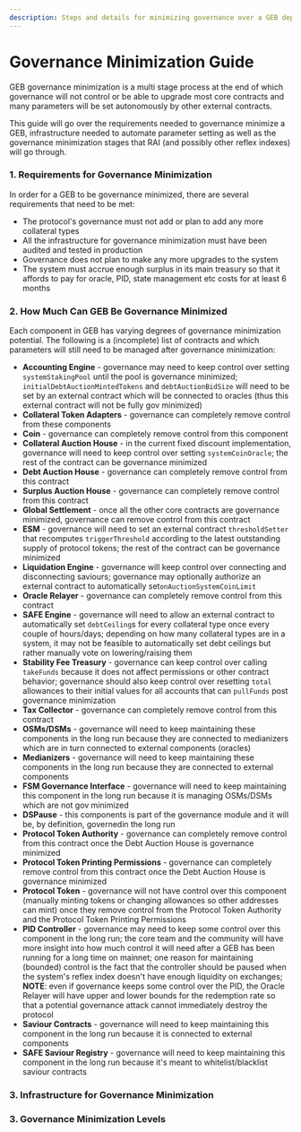 ```yaml
---
description: Steps and details for minimizing governance over a GEB deployment
---
```


# Governance Minimization Guide

GEB governance minimization is a multi stage process at the end of which governance will not control or be able to upgrade most core contracts and many parameters will be set autonomously by other external contracts.

This guide will go over the requirements needed to governance minimize a GEB, infrastructure needed to automate parameter setting as well as the governance minimization stages that RAI \(and possibly other reflex indexes\) will go through.

###  1. Requirements for Governance Minimization

In order for a GEB to be governance minimized, there are several requirements that need to be met:

* The protocol's governance must not add or plan to add any more collateral types
* All the infrastructure for governance minimization must have been audited and tested in production
* Governance does not plan to make any more upgrades to the system
* The system must accrue enough surplus in its main treasury so that it affords to pay for oracle, PID, state management etc costs for at least 6 months

### 2. How Much Can GEB Be Governance Minimized

Each component in GEB has varying degrees of governance minimization potential. The following is a \(incomplete\) list of contracts and which parameters will still need to be managed after governance minimization:

* **Accounting Engine** - governance may need to keep control over setting `systemStakingPool` until the pool is governance minimized; `initialDebtAuctionMintedTokens` and `debtAuctionBidSize` will need to be set by an external contract which will be connected to oracles \(thus this external contract will not be fully gov minimized\)
* **Collateral Token Adapters** - governance can completely remove control from these components
* **Coin** - governance can completely remove control from this component
* **Collateral Auction House** - in the current fixed discount implementation, governance will need to keep control over setting `systemCoinOracle`; the rest of the contract can be governance minimized
* **Debt Auction House** - governance can completely remove control from this contract
* **Surplus Auction House** - governance can completely remove control from this contract
* **Global Settlement** - once all the other core contracts are governance minimized, governance can remove control from this contract
* **ESM** - governance will need to set an external contract `thresholdSetter` that recomputes `triggerThreshold` according to the latest outstanding supply of protocol tokens; the rest of the contract can be governance minimized
* **Liquidation Engine** - governance will keep control over connecting and disconnecting saviours; governance may optionally authorize an external contract to automatically set`onAuctionSystemCoinLimit`
* **Oracle Relayer** - governance can completely remove control from this contract
* **SAFE Engine** - governance will need to allow an external contract to automatically set `debtCeiling`s for every collateral type once every couple of hours/days; depending on how many collateral types are in a system, it may not be feasible to automatically set debt ceilings but rather manually vote on lowering/raising them
* **Stability Fee Treasury** - governance can keep control over calling `takeFunds` because it does not affect permissions or other contract behavior; governance should also keep control over resetting `total` allowances to their initial values for all accounts that can `pullFunds` post governance minimization
* **Tax Collector** - governance can completely remove control from this contract
* **OSMs/DSMs** - governance will need to keep maintaining these components in the long run because they are connected to medianizers which are in turn connected to external components \(oracles\)
* **Medianizers** - governance will need to keep maintaining these components in the long run because they are connected to external components
* **FSM Governance Interface** - governance will need to keep maintaining this component in the long run because it is managing OSMs/DSMs which are not gov minimized
* **DSPause** - this components is part of the governance module and it will be, by definition, governedin the long run
* **Protocol Token Authority** - governance can completely remove control from this contract once the Debt Auction House is governance minimized
* **Protocol Token Printing Permissions** - governance can completely remove control from this contract once the Debt Auction House is governance minimized
* **Protocol Token** - governance will not have control over this component \(manually minting tokens or changing allowances so other addresses can mint\) once they remove control from the Protocol Token Authority and the Protocol Token Printing Permissions
* **PID Controller** - governance may need to keep some control over this component in the long run; the core team and the community will have more insight into how much control it will need after a GEB has been running for a long time on mainnet; one reason for maintaining \(bounded\) control is the fact that the controller should be paused when the system's reflex index doesn't have enough liquidity on exchanges; **NOTE**: even if governance keeps some control over the PID, the Oracle Relayer will have upper and lower bounds for the redemption rate so that a potential governance attack cannot immediately destroy the protocol
* **Saviour Contracts** - governance will need to keep maintaining this component in the long run because it is connected to external components
* **SAFE Saviour Registry** - governance will need to keep maintaining this component in the long run because it's meant to whitelist/blacklist saviour contracts

### 3. Infrastructure for Governance Minimization

### 3. Governance Minimization Levels

